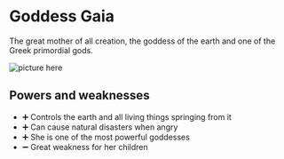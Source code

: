 # Goddess Gaia

The great mother of all creation, the goddess of the earth and one of the Greek primordial gods.

![picture here]()

## Powers and weaknesses

- ➕ Controls the earth and all living things springing from it
- ➕ Can cause natural disasters when angry
- ➕ She is one of the most powerful goddesses
- ➖ Great weakness for her children